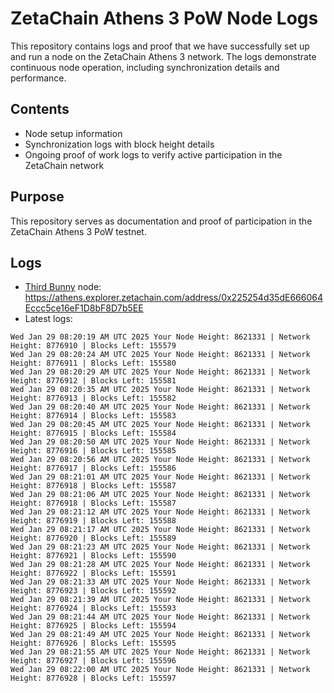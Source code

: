 # ZetaChain Athens 3 PoW Node Logs
This repository contains logs and proof that we have successfully set up and run a node on the ZetaChain Athens 3 network. The logs demonstrate continuous node operation, including synchronization details and performance.

## Contents
- Node setup information
- Synchronization logs with block height details
- Ongoing proof of work logs to verify active participation in the ZetaChain network

## Purpose
This repository serves as documentation and proof of participation in the ZetaChain Athens 3 PoW testnet.

## Logs

- [Third Bunny](https://thirdbunny.xyz/) node: https://athens.explorer.zetachain.com/address/0x225254d35dE666064Eccc5ce16eF1D8bF8D7b5EE
- Latest logs:
```
Wed Jan 29 08:20:19 AM UTC 2025 Your Node Height: 8621331 | Network Height: 8776910 | Blocks Left: 155579
Wed Jan 29 08:20:24 AM UTC 2025 Your Node Height: 8621331 | Network Height: 8776911 | Blocks Left: 155580
Wed Jan 29 08:20:29 AM UTC 2025 Your Node Height: 8621331 | Network Height: 8776912 | Blocks Left: 155581
Wed Jan 29 08:20:35 AM UTC 2025 Your Node Height: 8621331 | Network Height: 8776913 | Blocks Left: 155582
Wed Jan 29 08:20:40 AM UTC 2025 Your Node Height: 8621331 | Network Height: 8776914 | Blocks Left: 155583
Wed Jan 29 08:20:45 AM UTC 2025 Your Node Height: 8621331 | Network Height: 8776915 | Blocks Left: 155584
Wed Jan 29 08:20:50 AM UTC 2025 Your Node Height: 8621331 | Network Height: 8776916 | Blocks Left: 155585
Wed Jan 29 08:20:56 AM UTC 2025 Your Node Height: 8621331 | Network Height: 8776917 | Blocks Left: 155586
Wed Jan 29 08:21:01 AM UTC 2025 Your Node Height: 8621331 | Network Height: 8776918 | Blocks Left: 155587
Wed Jan 29 08:21:06 AM UTC 2025 Your Node Height: 8621331 | Network Height: 8776918 | Blocks Left: 155587
Wed Jan 29 08:21:12 AM UTC 2025 Your Node Height: 8621331 | Network Height: 8776919 | Blocks Left: 155588
Wed Jan 29 08:21:17 AM UTC 2025 Your Node Height: 8621331 | Network Height: 8776920 | Blocks Left: 155589
Wed Jan 29 08:21:23 AM UTC 2025 Your Node Height: 8621331 | Network Height: 8776921 | Blocks Left: 155590
Wed Jan 29 08:21:28 AM UTC 2025 Your Node Height: 8621331 | Network Height: 8776922 | Blocks Left: 155591
Wed Jan 29 08:21:33 AM UTC 2025 Your Node Height: 8621331 | Network Height: 8776923 | Blocks Left: 155592
Wed Jan 29 08:21:39 AM UTC 2025 Your Node Height: 8621331 | Network Height: 8776924 | Blocks Left: 155593
Wed Jan 29 08:21:44 AM UTC 2025 Your Node Height: 8621331 | Network Height: 8776925 | Blocks Left: 155594
Wed Jan 29 08:21:49 AM UTC 2025 Your Node Height: 8621331 | Network Height: 8776926 | Blocks Left: 155595
Wed Jan 29 08:21:55 AM UTC 2025 Your Node Height: 8621331 | Network Height: 8776927 | Blocks Left: 155596
Wed Jan 29 08:22:00 AM UTC 2025 Your Node Height: 8621331 | Network Height: 8776928 | Blocks Left: 155597
```
